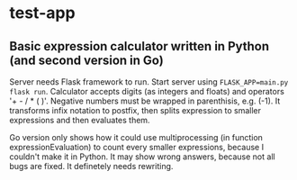 # test-app

## Basic expression calculator written in Python (and second version in Go)

Server needs Flask framework to run.
Start server using ``FLASK_APP=main.py flask run``.
Calculator accepts digits (as integers and floats) and operators '+ - / * ( )'.
Negative numbers must be wrapped in parenthisis, e.g. (-1).
It transforms infix notation to postfix, then splits expression to smaller expressions and then evaluates them.


Go version only shows how it could use multiprocessing (in function expressionEvaluation) to count every smaller expressions, because I couldn't make it in Python. It may show wrong answers, because not all bugs are fixed. It definetely needs rewriting.
